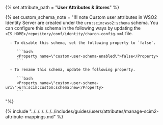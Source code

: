 {% set attribute_path = "**User Attributes & Stores**" %}

{% set custom_schema_note = "!!! note
    Custom user attributes in WSO2 Identity Server are created under the `urn:scim:wso2:schema` schema. You can configure this schema in the following ways by updating the `<IS_HOME>/repository/conf/identity/charon-config.xml` file.
    
      - To disable this schema, set the following property to `false`.

         ```bash
         <Property name=\"custom-user-schema-enabled\">false</Property>
         ```

      - To rename this schema, update the following property.

         ```bash
         <Property name=\"custom-user-schema-uri\">urn:scim:custom:schema:new</Property>
         ```
"%}

{% include "../../../../../../includes/guides/users/attributes/manage-scim2-attribute-mappings.md" %}